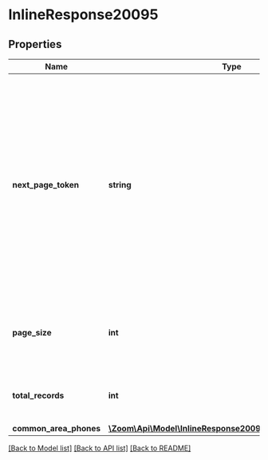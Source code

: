# InlineResponse20095

## Properties
Name | Type | Description | Notes
------------ | ------------- | ------------- | -------------
**next_page_token** | **string** | The next page token is used to paginate through large result sets. A next page token will be returned whenever the set of available results exceeds the current page size. The expiration period for this token is 15 minutes. | [optional] 
**page_size** | **int** | Total number of records returned from a single API call. | [optional] 
**total_records** | **int** | Total number of records found for this query. | [optional] 
**common_area_phones** | [**\Zoom\Api\Model\InlineResponse20095CommonAreaPhones[]**](InlineResponse20095CommonAreaPhones.md) |  | [optional] 

[[Back to Model list]](../README.md#documentation-for-models) [[Back to API list]](../README.md#documentation-for-api-endpoints) [[Back to README]](../README.md)


